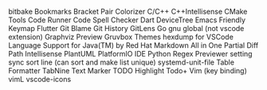 bitbake
Bookmarks
Bracket Pair Colorizer
C/C++
C++Intellisense
CMake Tools
Code Runner
Code Spell Checker
Dart
DeviceTree
Emacs Friendly Keymap
Flutter
Git Blame
Git History
GitLens
Go
gnu global (not vscode extension)
Graphviz Preview
Gruvbox Themes
hexdump for VSCode
Language Support for Java(TM) by Red Hat
Markdown All in One
Partial Diff
Path Intellisense
PlantUML
PlatformIO IDE
Python
Regex Previewer
setting sync
sort line (can sort and make list unique)
systemd-unit-file
Table Formatter
TabNine
Text Marker
TODO Highlight
Todo+
Vim (key binding)
vimL
vscode-icons
